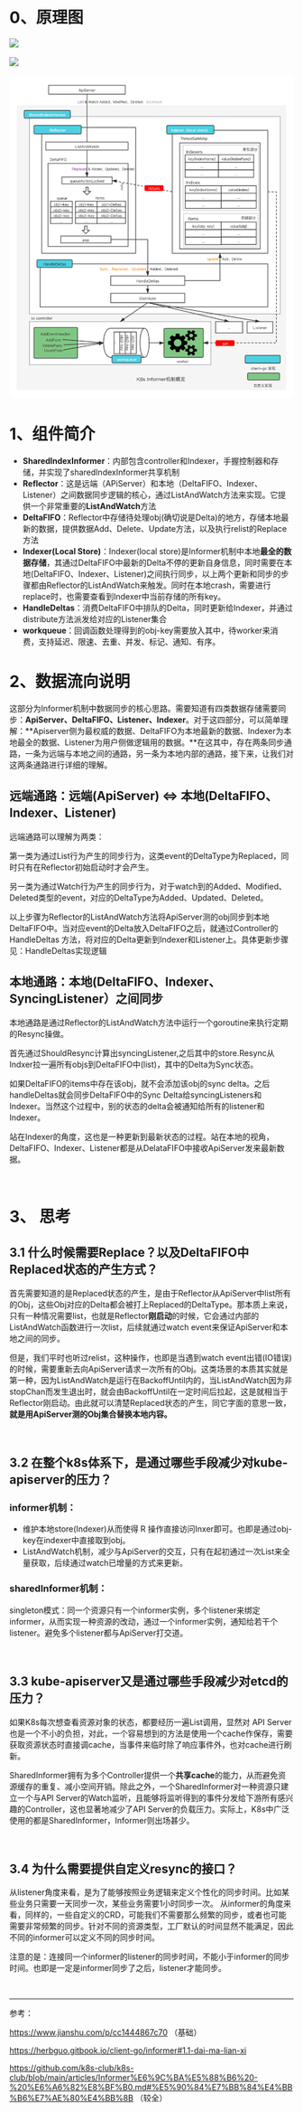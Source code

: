 # 0、原理图

![](https://res.cloudinary.com/dqxtn0ick/image/upload/v1555472372/article/code-analysis/informer/client-go.png)

![](https://res.cloudinary.com/dqxtn0ick/image/upload/v1555479782/article/code-analysis/informer/client-go-controller-interaction.jpg)

![](https://raw.githubusercontent.com/NoicFank/picture/main/deltaFIFO/framework.png)

# 1、组件简介

- **SharedIndexInformer**：内部包含controller和Indexer，手握控制器和存储，并实现了sharedIndexInformer共享机制
- **Reflector**：这是远端（APiServer）和本地（DeltaFIFO、Indexer、Listener）之间数据同步逻辑的核心，通过ListAndWatch方法来实现。它提供一个非常重要的**ListAndWatch**方法
- **DeltaFIFO**：Reflector中存储待处理obj(确切说是Delta)的地方，存储本地最新的数据，提供数据Add、Delete、Update方法，以及执行relist的Replace方法
- **Indexer(Local Store)**：Indexer(local store)是Informer机制中本地**最全的数据存储**，其通过DeltaFIFO中最新的Delta不停的更新自身信息，同时需要在本地(DeltaFIFO、Indexer、Listener)之间执行同步，以上两个更新和同步的步骤都由Reflector的ListAndWatch来触发。同时在本地crash，需要进行replace时，也需要查看到Indexer中当前存储的所有key。
- **HandleDeltas**：消费DeltaFIFO中排队的Delta，同时更新给Indexer，并通过distribute方法派发给对应的Listener集合
- **workqueue**：回调函数处理得到的obj-key需要放入其中，待worker来消费，支持延迟、限速、去重、并发、标记、通知、有序。

# 2、数据流向说明

这部分为Informer机制中数据同步的核心思路。需要知道有四类数据存储需要同步：**ApiServer、DeltaFIFO、Listener、Indexer**。对于这四部分，可以简单理解：**Apiserver侧为最权威的数据、DeltaFIFO为本地最新的数据、Indexer为本地最全的数据、Listener为用户侧做逻辑用的数据。**在这其中，存在两条同步通路，一条为远端与本地之间的通路，另一条为本地内部的通路，接下来，让我们对这两条通路进行详细的理解。

## 远端通路：远端(ApiServer) ⇔ 本地(DeltaFIFO、Indexer、Listener)

远端通路可以理解为两类：

第一类为通过List行为产生的同步行为，这类event的DeltaType为Replaced，同时只有在Reflector初始启动时才会产生。

另一类为通过Watch行为产生的同步行为，对于watch到的Added、Modified、Deleted类型的event，对应的DeltaType为Added、Updated、Deleted。

以上步骤为Reflector的ListAndWatch方法将ApiServer测的obj同步到本地DeltaFIFO中。当对应event的Delta放入DeltaFIFO之后，就通过Controller的HandleDeltas 方法，将对应的Delta更新到Indexer和Listener上。具体更新步骤见：HandleDeltas实现逻辑

## 本地通路：本地(DeltaFIFO、Indexer、SyncingListener）之间同步

本地通路是通过Reflector的ListAndWatch方法中运行一个goroutine来执行定期的Resync操做。

首先通过ShouldResync计算出syncingListener,之后其中的store.Resync从Indxer拉一遍所有objs到DeltaFIFO中(list)，其中的Delta为Sync状态。

如果DeltaFIFO的items中存在该obj，就不会添加该obj的sync delta。之后handleDeltas就会同步DeltaFIFO中的Sync Delta给syncingListeners和Indexer。当然这个过程中，别的状态的delta会被通知给所有的listener和Indexer。

站在Indexer的角度，这也是一种更新到最新状态的过程。站在本地的视角，DeltaFIFO、Indexer、Listener都是从DelataFIFO中接收ApiServer发来最新数据。

<br/>

# 3、 思考

## 3.1 什么时候需要Replace？以及DeltaFIFO中Replaced状态的产生方式？

首先需要知道的是Replaced状态的产生，是由于Reflector从ApiServer中list所有的Obj，这些Obj对应的Delta都会被打上Replaced的DeltaType。那本质上来说，只有一种情况需要list，也就是Reflector**刚启动**的时候，它会通过内部的ListAndWatch函数进行一次list，后续就通过watch event来保证ApiServer和本地之间的同步。

但是，我们平时也听过relist，这种操作，也即是当遇到watch event出错(IO错误)的时候，需要重新去向ApiServer请求一次所有的Obj。这类场景的本质其实就是第一种，因为ListAndWatch是运行在BackoffUntil内的，当ListAndWatch因为非stopChan而发生退出时，就会由BackoffUntil在一定时间后拉起，这是就相当于Reflector刚启动。由此就可以清楚Replaced状态的产生，同它字面的意思一致，**就是用ApiServer测的Obj集合替换本地内容。**

<br/>

## 3.2 在整个k8s体系下，是通过哪些手段减少对kube-apiserver的压力？

### informer机制：

-  维护本地store(Indexer)从而使得 R 操作直接访问Inxer即可。也即是通过obj-key在indexer中直接取到obj。
- ListAndWatch机制，减少与ApiServer的交互，只有在起初通过一次List来全量获取，后续通过watch已增量的方式来更新。

### sharedInformer机制：

singleton模式：同一个资源只有一个informer实例，多个listener来绑定informer，从而实现一种资源的改动，通过一个informer实例，通知给若干个listener。避免多个listener都与ApiServer打交道。

<br/>

## 3.3 kube-apiserver又是通过哪些手段减少对etcd的压力？

如果K8s每次想查看资源对象的状态，都要经历一遍List调用，显然对 API Server 也是一个不小的负担，对此，一个容易想到的方法是使用一个cache作保存，需要获取资源状态时直接调cache，当事件来临时除了响应事件外，也对cache进行刷新。

SharedInformer拥有为多个Controller提供一个**共享cache**的能力，从而避免资源缓存的重复、减小空间开销。除此之外，一个SharedInformer对一种资源只建立一个与API Server的Watch监听，且能够将监听得到的事件分发给下游所有感兴趣的Controller，这也显著地减少了API Server的负载压力。实际上，K8s中广泛使用的都是SharedInformer，Informer则出场甚少。

<br/>

## 3.4 为什么需要提供自定义resync的接口？

从listener角度来看，是为了能够按照业务逻辑来定义个性化的同步时间。比如某些业务只需要一天同步一次，某些业务需要1小时同步一次。
从informer的角度来看，同样的，一些自定义的CRD，可能我们不需要那么频繁的同步，或者也可能需要非常频繁的同步。针对不同的资源类型，工厂默认的时间显然不能满足，因此不同的informer可以定义不同的同步时间。

注意的是：连接同一个informer的listener的同步时间，不能小于informer的同步时间。也即是一定是informer同步了之后，listener才能同步。

<br/>

---

参考：

https://www.jianshu.com/p/cc1444867c70  （基础）

https://herbguo.gitbook.io/client-go/informer#1.1-dai-ma-lian-xi

https://github.com/k8s-club/k8s-club/blob/main/articles/Informer%E6%9C%BA%E5%88%B6%20-%20%E6%A6%82%E8%BF%B0.md#%E5%90%84%E7%BB%84%E4%BB%B6%E7%AE%80%E4%BB%8B  （较全）
